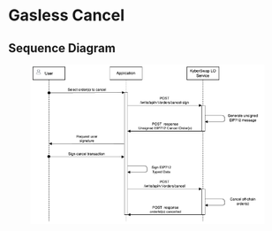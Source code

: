 # Gasless Cancel

## Sequence Diagram

<figure><img src="../../../.gitbook/assets/LO_Maker_GaslessCancel.drawio.png" alt=""><figcaption></figcaption></figure>
